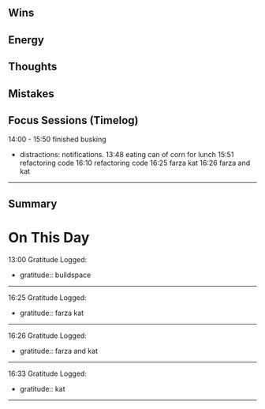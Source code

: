 ## Wins

## Energy

## Thoughts

## Mistakes

## Focus Sessions (Timelog)
14:00 - 15:50 finished busking 
- distractions: notifications. 
13:48 eating can of corn for lunch
15:51 refactoring code 
16:10 refactoring code
16:25 farza kat
16:26 farza and kat
--------------------

## Summary

# On This Day
13:00 Gratitude Logged: 
 - gratitude:: buildspace 
 --------------------

16:25 Gratitude Logged: 
 - gratitude:: farza kat 
 --------------------
16:26 Gratitude Logged: 
 - gratitude:: farza and kat 
 --------------------
16:33 Gratitude Logged: 
 - gratitude:: kat 
 --------------------